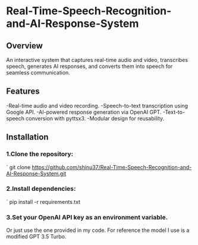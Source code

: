 # Real-Time-Speech-Recognition-and-AI-Response-System

## Overview
An interactive system that captures real-time audio and video, transcribes speech, generates AI responses, and converts them into speech for seamless communication.

## Features
-Real-time audio and video recording.
-Speech-to-text transcription using Google API.
-AI-powered response generation via OpenAI GPT.
-Text-to-speech conversion with pyttsx3.
-Modular design for reusability.

## Installation

### 1.Clone the repository:
` git clone https://github.com/shinu37/Real-Time-Speech-Recognition-and-AI-Response-System.git

### 2.Install dependencies:
` pip install -r requirements.txt

### 3.Set your OpenAI API key as an environment variable.
Or just use the one provided in my code. For reference the model I use is a modified GPT 3.5 Turbo.

